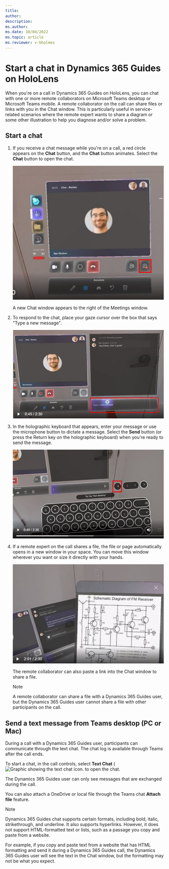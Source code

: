 ```yaml
---
title: 
author: 
description: 
ms.author: 
ms.date: 10/04/2022
ms.topic: article
ms.reviewer: v-bholmes
---
```


# Start a chat in Dynamics 365 Guides on HoloLens 

When you're on a call in Dynamics 365 Guides on HoloLens, you can chat with one or more remote collaborators on Microsoft Teams desktop or Microsoft Teams mobile. A remote collaborator on the call can share files or links with you in the Chat window. This is particularly useful in service-related scenarios where the remote expert wants to share a diagram or some other illustration to help you diagnose and/or solve a problem.

## Start a chat

1. If you receive a chat message while you're on a call, a red circle appears on the **Chat** button, and the **Chat** button animates. Select the **Chat** button to open the chat. 

    ![Screenshot of Meetings window with Chat button highlighted.](media/calling-chat-file-sharing-1.JPG "Screenshot of Meetings window with Chat button highlighted")
    
    A new Chat window appears to the right of the Meetings window.     
    
2. To respond to the chat, place your gaze cursor over the box that says "Type a new message". 

    ![Screenshot highlighting where to enter message.](media/calling-chat-file-sharing-3.JPG "Screenshot highlighting where to enter message")
    
3. In the holographic keyboard that appears, enter your message or use the microphone button to dictate a message. Select the **Send** button (or press the Return key on the holographic keyboard) when you're ready to send the message. 

    ![Screenshot showing holographic keyboard with Microphone button highlighted for dictation option.](media/calling-chat-file-sharing-4.JPG "Screenshot showing holographic keyboard with Microphone button highlighted for dictation option")
    
4. If a remote expert on the call shares a file, the file or page automatically opens in a new window in your space. You can move this window wherever you want or size it directly with your hands. 

   ![Screenshot showing example file shared with the user.](media/calling-chat-file-sharing-5.JPG "Screenshot showing example file shared with the user")

   The remote collaborator can also paste a link into the Chat window to share a file.  
   
   > [!NOTE]
   > A remote collaborator can share a file with a Dynamics 365 Guides user, but the Dynamics 365 Guides user cannot share a file with other participants on the call.  
## Send a text message from Teams desktop (PC or Mac)

During a call with a Dynamics 365 Guides user, participants can communicate through the text chat. The chat log is available through Teams after the call ends.

To start a chat, in the call controls, select **Text Chat** (![Graphic showing the text chat icon.](media/Teams_Text.png) to open the chat. 

The Dynamics 365 Guides user can only see messages that are exchanged during the call. 

You can also attach a OneDrive or local file through the Teams chat **Attach file** feature.

>[!Note]
> Dynamics 365 Guides chat supports certain formats, including bold, italic, strikethrough, and underline. It also supports hyperlinks. However, it does not support HTML-formatted text or lists, such as a passage you copy and paste from a website. 
>
> For example, if you copy and paste text from a website that has HTML formatting and send it during a Dynamics 365 Guides call, the Dynamics 365 Guides user will see the text in the Chat window, but the formatting may not be what you expect.

